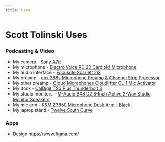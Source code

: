 ```yaml
---
title: Uses
---
```


# Scott Tolinski Uses

### Podcasting & Video

- My camera - [Sony A7iii](https://amzn.to/34X2Pc9)
- My microphone - [Electro Voice RE-20 Cardioid Microphone](https://amzn.to/2KCMccJ)
- My audio interface - [Focusrite Scarlett 2i2](https://amzn.to/3eFkzgF)
- My preamp - [dbx 286s Microphone Preamp & Channel Strip Processor](https://amzn.to/2KrmvvC)
- My other preamp - [Cloud Microphones Cloudlifter CL-1 Mic Activator](https://amzn.to/2KpN3Nx)
- My dock - [CalDigit TS3 Plus Thunderbolt 3](https://amzn.to/2RWTwne)
- My studio monitors - [M-Audio BX8 D2 8-Inch Active 2-Way Studio Monitor Speakers](https://amzn.to/3cJ2uN7)
- My mic arm - [K&M 23850 Microphone Desk Arm - Black](https://amzn.to/2KpqFUL)
- My laptop stand - [Twelve South Curve](https://amzn.to/2Kq9H8D)

### Apps

- Design https://www.figma.com/
